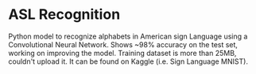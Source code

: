 # ASL Recognition

Python model to recognize alphabets in American sign Language using a Convolutional Neural Network. Shows ~98% accuracy on the test set, working on improving the model. 
Training dataset is more than 25MB, couldn't upload it. It can be found on Kaggle (i.e. Sign Language MNIST).
